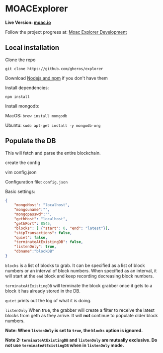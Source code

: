 
# MOACExplorer 

<b>Live Version: [moac.io](http://moac.io)</b>

Follow the project progress at: [Moac Explorer Development]()

## Local installation

Clone the repo

`git clone https://github.com/gheros/explorer`

Download [Nodejs and npm](https://docs.npmjs.com/getting-started/installing-node "Nodejs install") if you don't have them

Install dependencies:

`npm install`

Install mongodb:

MacOS: `brew install mongodb`

Ubuntu: `sudo apt-get install -y mongodb-org`

## Populate the DB

This will fetch and parse the entire blockchain.

create the config

vim config.json

Configuration file: `config.json`

Basic settings:
```json
{
    "mongoHost": "localhost",
    "mongouname":"",
    "mongopasswd":"",
    "gethHost": "localhost",
    "gethPort": 8545,
    "blocks": [ {"start": 0, "end": "latest"}],
    "skipTransactions": false,
    "quiet": false,
    "terminateAtExistingDB": false,
    "listenOnly": true,
    "dbname":"blockDB"
}

```

```blocks``` is a list of blocks to grab. It can be specified as a list of block numbers or an interval of block numbers. When specified as an interval, it will start at the ```end``` block and keep recording decreasing block numbers.

```terminateAtExistingDB``` will terminate the block grabber once it gets to a block it has already stored in the DB.

```quiet``` prints out the log of what it is doing.

```listenOnly``` When true, the grabber will create a filter to receive the latest blocks from geth as they arrive. It will <b>not</b> continue to populate older block numbers.

<b>Note: When ```listenOnly``` is set to ```true```, the ```blocks``` option is ignored. </b>

<b>Note 2: ```terminateAtExistingDB``` and ```listenOnly``` are mutually exclusive. Do not use ```terminateAtExistingDB``` when in ```listenOnly``` mode.</b>
